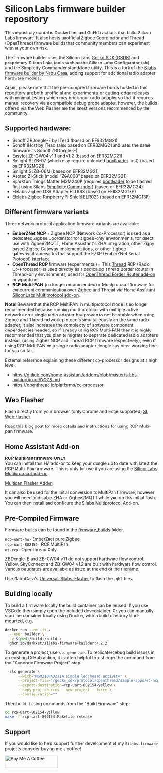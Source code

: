 # Silicon Labs firmware builder repository

This repository contains Dockerfiles and GitHub actions that build Silicon Labs firmware. It also hosts unofficial Zigbee Coordinator and Thread (OpenThread) firmware builds that community members can experiment with at your own risk.

The firmware builder uses the Silicon Labs [Gecko SDK (GSDK)](https://github.com/SiliconLabs/gecko_sdk) and proprietary Silicon Labs tools such as the Silicon Labs Configurator (slc) and the Simplicity Commander standalone utility. This is a fork of the [Silabs firmware builder by Nabu Casa](https://github.com/NabuCasa/silabs-firmware-builder), adding support for additional radio adapter hardware models.

Again, please note that the pre-compiled firmware builds hosted in this repository are both unofficial and experimental or cutting-edge releases with  minimal testing which may brick your radio adapter so that it requires manual recovery via a compatible debug probe adapter, however, the builds offered via the Web Flasher are the latest versions recommended by the community.

## Supported hardware:
* Sonoff ZBDongle-E by ITead (based on EFR32MG21)
* Sonoff iHost by ITead (also based on EFR32MG21 and uses the same firmware as Sonoff ZBDongle-E)
* EasyIot ZB-GW04 v1.1 and v1.2 (based on EFR32MG21)
* Smlight SLZB-07 (which may require unlocked [bootloader](https://github.com/darkxst/silabs-firmware-builder/raw/main/firmware_builds/slzb-07/BTL_SLZB07.gbl) first) (based on EFR32MG21)
* Smlight SLZB-06M (based on EFR32MG21)
* Aeotec Zi-Stick (model “ZGA008” based on EFR32MG21)
* Sparkfun Things Matter MGM240P (requires [bootloader](https://github.com/darkxst/silabs-firmware-builder/blob/main/firmware_builds/mgm240p/bootloader-uart-xmodem_NCP.hex) to be flashed first using Silabs [Simplicity Commander](https://community.silabs.com/s/article/simplicity-commander?language=en_US)) (based on EFR32MG24)
* Elelabs Zigbee USB Adapter ELU013 (based on EFR32MG13P)
* Elelabs Zigbee Raspberry Pi Shield ELR023 (based on EFR32MG13P)

## Different firmware variants

Three network protocol application firmware variants are available:

* **EmberZNet NCP** = Zigbee NCP (Network Co-Processor) is used as a dedicated Zigbee Coordinator for Zigbee-only environments, for direct use with Zigbee2MQTT, Home Assistant's ZHA integration, other Zigpy based Zigbee Gateway implementations, or other Zigbee gateways/frameworks that support the EZSP (EmberZNet Serial Protocol) interface.
* **OpenThread RCP** firmware (experimental) = This [Thread](https://en.wikipedia.org/wiki/Thread_(network_protocol)) RCP (Radio Co-Processor) is used directly as a dedicated Thread Border Router in Thread-only environments, used for [OpenThread Border Router add-on](https://github.com/home-assistant/addons/blob/master/openthread_border_router/DOCS.md) or wpantund.
* **RCP Multi-PAN** (no longer recommended) = Multiprotocol firmware for concurrent communication over Zigbee and Thread via Home Assistant [SiliconLabs Multiprotocol add-on](https://github.com/home-assistant/addons/blob/master/silabs-multiprotocol/DOCS.md).

**Note!** Beware that the RCP MultiPAN in multiprotocol mode is no longer recommended because running multi-protocol with multiple active networks on a single radio adapter has proven to not be stable when using Zigbee and Thread network protocols simultaneously on the same radio adapter, it also increases the complexity of software component dependencies needed, so if already using RCP Multi-PAN then it is highly recommended that you plan to migrate to separate dedicated radio adapters instead, (using Zigbee NCP and Thread RCP firmware respectively), even if using RCP MultiPAN on a single radio adapter dongle has been working fine for you so far.

External reference explaining these different co-processor designs at a high level:
  * https://github.com/home-assistant/addons/blob/master/silabs-multiprotocol/DOCS.md
  * https://openthread.io/platforms/co-processor

## Web Flasher
Flash directly from your browser (only Chrome and Edge supported) [SL Web Flasher](https://darkxst.github.io/silabs-firmware-builder/)

Read this [blog post](https://dialedin.com.au/blog/sonoff-zbdongle-e-rcp-firmware) for more details and instructions for using RCP Multi-pan firmware.

## Home Assistant Add-on
**RCP MultiPan firmware ONLY**  
You can install this HA add-on to keep your dongle up to date with latest the RCP  Multi-Pan firmware. This is only for use if you are using the [SiliconLabs Multiprotocol add-on](https://github.com/home-assistant/addons/blob/master/silabs-multiprotocol/DOCS.md).

[Multipan Flasher Addon](https://github.com/darkxst/multipan_flasher/tree/main)

It can also be used for the initial conversion to MultiPan firmware, however you will need to disable ZHA or Zigbee2MQTT while you do this initial flash. You can then install and configure the Silabs Multiprotocol Add-on.

## Pre-Compiled Firmware
Firmware builds can be found in the [firmware_builds](https://github.com/darkxst/silabs-firmware-builder/tree/main/firmware_builds) folder.

`ncp-uart-hw-` EmberZnet pure Zigbee  
`rcp-uart-802154-` RCP MultiPan  
`ot-rcp-` OpenThread Only  

ZBDongle-E and ZB-GW04 v1.1 do not support hardware flow control. Yellow, SkyConnect and ZB-GW04 v1.2 are built with hardware flow control. Various baudrates are available as listed at the end of the filename.

Use NabuCasa's [Universal-Silabs-Flasher](https://github.com/NabuCasa/universal-silabs-flasher) to flash the `.gbl` files.


## Building locally

To build a firmware locally the build container can be reused. If you use VSCode then simply open the included devcontainer. Or you can manually start the
container locally using Docker, with a build directory bind-mounted, e.g.

```sh
docker run --rm -it \
  --user builder \
  -v $(pwd)/build:/build \
  ghcr.io/darkxst/silabs-firmware-builder:4.2.2
```

To generate a project, use `slc generate`. To replicate/debug build issues in
an existing GitHub action, it is often helpful to just copy the command from
the "Generate Firmware Project" step.

```sh
  slc generate \
      --with="MGM210PA32JIA,simple_led:board_activity" \
      --project-file="/gecko_sdk/protocol/openthread/sample-apps/ot-ncp/rcp-uart-802154.slcp" \
      --export-destination=rcp-uart-802154-yellow \
      --copy-proj-sources --new-project --force \
      --configuration=""
```

Then build it using commands from the "Build Firmware" step:

```sh
cd rcp-uart-802154-yellow
make -f rcp-uart-802154.Makefile release
```

## Support

If you would like to help support further development of my `Silabs firmware` projects consider buying me a coffee!

<a href="https://www.buymeacoffee.com/darkxst" target="_blank"><img src="img/blue-button.png" alt="Buy Me A Coffee" height="41" width="174"></a>
